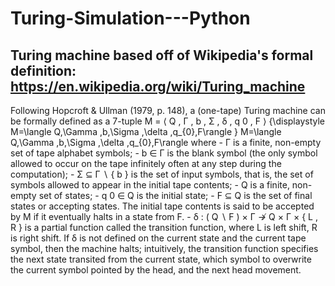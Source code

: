 # Turing-Simulation---Python
## Turing machine based off of Wikipedia's formal definition: https://en.wikipedia.org/wiki/Turing_machine

Following Hopcroft & Ullman (1979, p. 148), a (one-tape) Turing machine can be formally defined as a 7-tuple M = ⟨ Q , Γ , b , Σ , δ , q 0 , F ⟩ {\displaystyle M=\langle Q,\Gamma ,b,\Sigma ,\delta ,q_{0},F\rangle } M=\langle Q,\Gamma ,b,\Sigma ,\delta ,q_{0},F\rangle where
    - Γ is a finite, non-empty set of tape alphabet symbols;
    - b ∈ Γ is the blank symbol (the only symbol allowed to occur on the tape infinitely often at any step during the computation);
    - Σ ⊆ Γ ∖ { b } is the set of input symbols, that is, the set of symbols allowed to appear in the initial tape contents;
    - Q is a finite, non-empty set of states;
    - q 0 ∈ Q is the initial state;
    - F ⊆ Q is the set of final states or accepting states. The initial tape contents is said to be accepted by M if it eventually halts in a state from F.
    - δ : ( Q ∖ F ) × Γ ↛ Q × Γ × { L , R } is a partial function called the transition function, where L is left shift, R is right shift. If δ is not defined on the current state and the current tape symbol, then the machine halts; intuitively, the transition function specifies the next state transited from the current state, which symbol to overwrite the current symbol pointed by the head, and the next head movement.
